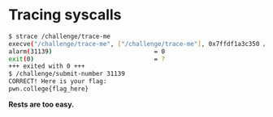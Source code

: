 # Tracing syscalls
```bash shell
$ strace /challenge/trace-me 
execve("/challenge/trace-me", ["/challenge/trace-me"], 0x7ffdf1a3c350 /* 29 vars */) = 0
alarm(31139)                            = 0
exit(0)                                 = ?
+++ exited with 0 +++
$ /challenge/submit-number 31139
CORRECT! Here is your flag:
pwn.college{flag_here}
```



**Rests are too easy.**
